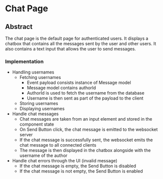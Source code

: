 # Chat Page

## Abstract

The chat page is the default page for authenticated users. It displays a chatbox that contains all the messages sent by the user and other users. It also contains a text input that allows the user to send messages.

### Implementation

-   Handling usernames
    -   Fetching usernames
        -   Event payload consists instance of Message model
        -   Message model contains authorId
        -   AuthorId is used to fetch the username from the database
        -   Username is then sent as part of the payload to the client
    -   Storing usernames
    -   Displaying usernames
-   Handle chat messages
    -   Chat messages are taken from an input element and stored in the component state
    -   On Send Button click, the chat message is emitted to the websocket server
    -   If the chat message is successfully sent, the websocket emits the chat message to all connected clients
    -   The message is then displayed in the chatbox alongside with the username of the author
-   Handle chat errors through the UI (invalid message)
    -   If the chat message is empty, the Send Button is disabled
    -   If the chat message is not empty, the Send Button is enabled
